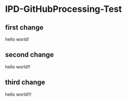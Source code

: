 # IPD-GitHubProcessing-Test
## first change
hello world!
## second change
hello world!!
## third  change
hello world!!!
